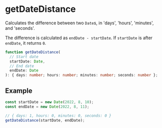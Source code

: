 # getDateDistance

Calculates the difference between two `Date`s, in 'days', 'hours', 'minutes', and 'seconds'.

The difference is calculated as `endDate - startDate`. If `startDate` is after `endDate`, it returns `0`.

```typescript
function getDateDistance(
  // Start date
  startDate: Date,
  // End date
  endDate: Date
): { days: number; hours: number; minutes: number; seconds: number };
```

## Example

```typescript
const startDate = new Date(2022, 8, 10);
const endDate = new Date(2022, 8, 11);

// { days: 1, hours: 0, minutes: 0, seconds: 0 }
getDateDistance(startDate, endDate);
```
